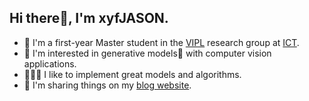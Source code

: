 ## Hi there👋, I'm xyfJASON.

 - 🔭 I'm a first-year Master student in the [VIPL](http://vipl.ict.ac.cn/en) research group at [ICT](http://www.ict.ac.cn/).
 - 🌱 I'm interested in generative models🎨 with computer vision applications.
 - 👨🏻‍💻 I like to implement great models and algorithms.
 - 📝 I'm sharing things on my [blog website](https://xyfjason.top).

<!--
**xyfJASON/xyfJASON** is a ✨ _special_ ✨ repository because its `README.md` (this file) appears on your GitHub profile.

Here are some ideas to get you started:

- 🔭 I’m currently working on ...
- 🌱 I’m currently learning ...
- 👯 I’m looking to collaborate on ...
- 🤔 I’m looking for help with ...
- 💬 Ask me about ...
- 📫 How to reach me: ...
- 😄 Pronouns: ...
- ⚡ Fun fact: ...
-->

